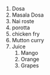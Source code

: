 1. Dosa
2. Masala Dosa 
3. Nai roste
4. porotta
5. chicken fry
6. Mutton curry
7. Juice
   1. Mango
   2. Orange
   3. Grapes

